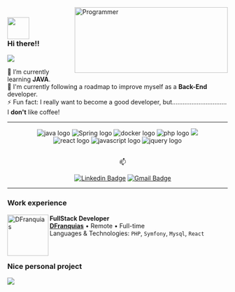 <!--
- 🔭 I’m currently working on ...
- 🌱 I’m currently learning ...
- 👯 I’m looking to collaborate on ...
- 🤔 I’m looking for help with ...
- 💬 Ask me about ...
- 📫 How to reach me: ...
- 😄 Pronouns: ...
- ⚡ Fun fact: ...
-->

<img align="right" src="https://wallpapercave.com/uwp/uwp2493552.gif" height="150" width="350" style="object-fit: cover;" alt="Programmer"  />

<h3> 
 <img src="https://media.giphy.com/media/3oz8xSjBmD1ZyELqW4/giphy.gif" width="50"> 
 <br>
 Hi there!! 
</h3> 
<img src="https://img.shields.io/static/v1?label=I'm&message=Gabriel&color=134da1&style=for-the-badge&logo=GitHub">
<p>
  🌱 I’m currently learning <b>JAVA</b>. <br>
  🎯 I'm currently following a roadmap to improve myself as a <b>Back-End</b> developer.<br>
  ⚡ Fun fact: I really want to become a good developer, but............................... I <b>don't</b> like coffee!
</p>
<hr>
<div align="center">
 <img src="https://img.shields.io/badge/Java-3776AB?style=for-the-badge&logo=coffeescript&color=1d3046&labelColor=182330&logoColor=white" alt="java logo"  />
 <img src="https://img.shields.io/badge/spring-000000?style=for-the-badge&logo=spring&color=1d3046&labelColor=182330&logoColor=white" alt="Spring logo"  />
 <img src="https://img.shields.io/badge/Docker-2496ED?style=for-the-badge&logo=docker&color=1d3046&labelColor=182330&logoColor=white" alt="docker logo"  />
 <img src="https://img.shields.io/badge/PHP-777BB4?style=for-the-badge&logo=php&color=1d3046&labelColor=182330&logoColor=white" alt="php logo"  />
 <img src="https://img.shields.io/badge/symfony-1f2430?style=for-the-badge&logo=symfony&color=1d3046&labelColor=182330&logoColor=white"/>
 <br>
 <img src="https://img.shields.io/badge/React-20232A?style=for-the-badge&logo=react&color=442772&labelColor=2c194a&logoColor=white" alt="react logo"  />
 <img src="https://img.shields.io/badge/JavaScript-323330?style=for-the-badge&logo=javascript&color=442772&labelColor=2c194a&logoColor=white" alt="javascript logo"  />
 <img src="https://img.shields.io/badge/jQuery-0769AD?style=for-the-badge&logo=jquery&color=442772&labelColor=2c194a&logoColor=white" alt="jquery logo"  />
</div>
<br>
<ul align="center">
  📫 

  [![Linkedin Badge](https://img.shields.io/badge/-LinkedIn-blue?style=flat-square&logo=Linkedin&logoColor=white&link=link_do_seu_perfil_no_linkedin)](https://www.linkedin.com/in/gabriel-rwx/)
  [![Gmail Badge](https://img.shields.io/badge/-Gmail-c14438?style=flat-square&logo=Gmail&logoColor=white&link=mailto:seu_email)](mailto:gabrielfer.s88@gmail.com)
</ul>
<hr>

### Work experience

 [<img align="left" height="94px" width="94px" alt="DFranquias" src="https://media.licdn.com/dms/image/C4D0BAQE1-PAIZCuu1g/company-logo_200_200/0/1629112354379?e=2147483647&v=beta&t=LEONDMr0AOeGOQlRe0cG4eA6Hifv6V3BsNZ9QBNnaPk"/>](https://dfranquias.com) 
   
 **FullStack Developer** \
 [**DFranquias**](https://dfranquias.com) • Remote • Full-time \
 Languages & Technologies: `PHP`, `Symfony`, `Mysql`, `React` \
<br/>
<br>

### Nice personal project

<a href="https://github.com/gabrielroot/flask-nu-box">
   <img align="center" src="https://github-readme-stats.vercel.app/api/pin/?username=gabrielroot&repo=flask-nu-box&theme=outrun" />
</a>
<!-- 
<div align="center">
 <h5>👁️ Visitor Counter: </h5>

 ![Visitor Counter](https://profile-counter.glitch.me/gabrielroot/count.svg)
 <br>
 Thanks for +1
</div -->

